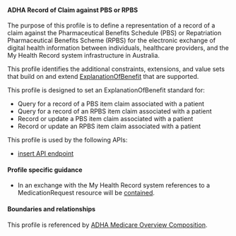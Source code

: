 #### ADHA Record of Claim against PBS or RPBS
The purpose of this profile is to define a representation of a record of a claim against the Pharmaceutical Benefits Schedule (PBS) or Repatriation Pharmaceutical Benefits Scheme (RPBS) for the electronic exchange of digital health information between individuals, healthcare providers, and the My Health Record system infrastructure in Australia.

This profile identifies the additional constraints, extensions, and value sets that build on and extend [ExplanationOfBenefit](http://hl7.org/fhir/R4/explanationofbenefit.html) that are supported. 

This profile is designed to set an ExplanationOfBenefit standard for:
* Query for a record of a PBS item claim associated with a patient
* Query for a record of an RPBS item claim associated with a patient
* Record or update a PBS item claim associated with a patient
* Record or update an RPBS item claim associated with a patient

This profile is used by the following APIs:
* [insert API endpoint](StructureDefinition-TBD-1.html)


#### Profile specific guidance
- In an exchange with the My Health Record system references to a MedicationRequest resource will be [contained](http://hl7.org/fhir/R4/references.html#contained).


#### Boundaries and relationships
This profile is referenced by 
[ADHA Medicare Overview Composition](StructureDefinition-dh-composition-mov-1.html).

